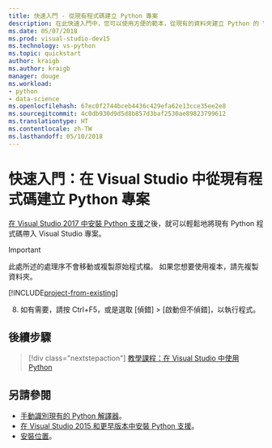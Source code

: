 ```yaml
---
title: 快速入門 - 從現有程式碼建立 Python 專案
description: 在此快速入門中，您可以使用方便的範本，從現有的資料夾建立 Python 的 Visual Studio 專案。
ms.date: 05/07/2018
ms.prod: visual-studio-dev15
ms.technology: vs-python
ms.topic: quickstart
author: kraigb
ms.author: kraigb
manager: douge
ms.workload:
- python
- data-science
ms.openlocfilehash: 67ec0f2744bceb4436c429efa62e13cce35ee2e8
ms.sourcegitcommit: 4c0db930d9d5d8b857d3baf2530ae89823799612
ms.translationtype: HT
ms.contentlocale: zh-TW
ms.lasthandoff: 05/10/2018
---
```

# <a name="quickstart-create-a-python-project-from-existing-code"></a>快速入門：在 Visual Studio 中從現有程式碼建立 Python 專案

[在 Visual Studio 2017 中安裝 Python 支援](installing-python-support-in-visual-studio.md)之後，就可以輕鬆地將現有 Python 程式碼帶入 Visual Studio 專案。

> [!Important]
> 此處所述的處理序不會移動或複製原始程式檔。 如果您想要使用複本，請先複製資料夾。

[!INCLUDE[project-from-existing](includes/project-from-existing.md)]

8. 如有需要，請按 Ctrl+F5，或是選取 [偵錯] > [啟動但不偵錯]，以執行程式。

## <a name="next-steps"></a>後續步驟

> [!div class="nextstepaction"]
> [教學課程：在 Visual Studio 中使用 Python](tutorial-working-with-python-in-visual-studio-step-01-create-project.md)

## <a name="see-also"></a>另請參閱

- [手動識別現有的 Python 解譯器](managing-python-environments-in-visual-studio.md#manually-identify-an-existing-environment)。
- [在 Visual Studio 2015 和更早版本中安裝 Python 支援](installing-python-support-in-visual-studio.md)。
- [安裝位置](installing-python-support-in-visual-studio.md#install-locations)。
